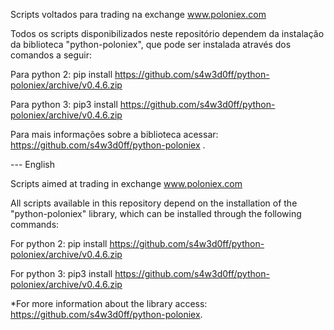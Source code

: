 Scripts voltados para trading na exchange www.poloniex.com

Todos os scripts disponibilizados neste repositório dependem da instalação da biblioteca "python-poloniex", que pode ser instalada
através dos comandos a seguir:

Para python 2:
pip install https://github.com/s4w3d0ff/python-poloniex/archive/v0.4.6.zip

Para python 3:
pip3 install https://github.com/s4w3d0ff/python-poloniex/archive/v0.4.6.zip

Para mais informações sobre a biblioteca acessar: https://github.com/s4w3d0ff/python-poloniex .


--- English

Scripts aimed at trading in exchange www.poloniex.com

All scripts available in this repository depend on the installation of the "python-poloniex" library, which can be installed
through the following commands:

For python 2:
pip install https://github.com/s4w3d0ff/python-poloniex/archive/v0.4.6.zip

For python 3:
pip3 install https://github.com/s4w3d0ff/python-poloniex/archive/v0.4.6.zip


*For more information about the library access: https://github.com/s4w3d0ff/python-poloniex.
